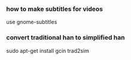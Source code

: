 ### how to make subtitles for videos 

use gnome-subtitles

### convert traditional han to simplified han

  sudo apt-get install gcin
  trad2sim
